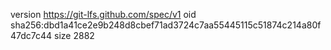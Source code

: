 version https://git-lfs.github.com/spec/v1
oid sha256:dbd1a41ce2e9b248d8cbef71ad3724c7aa55445115c51874c214a80f47dc7c44
size 2882
